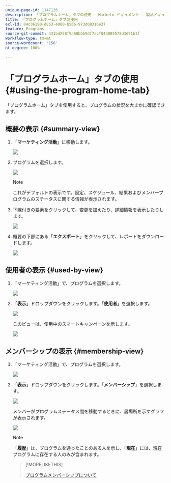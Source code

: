 ```yaml
---
unique-page-id: 1147126
description: 「プログラムホーム」タブの使用 - Marketo ドキュメント - 製品ドキュメント
title: 「プログラムホーム」タブの使用
exl-id: 04c36190-d853-4900-b566-973d08316e37
feature: Programs
source-git-commit: 431bd258f9a68bbb9df7acf043085578d3d91b1f
workflow-type: tm+mt
source-wordcount: '158'
ht-degree: 100%

---
```


# 「プログラムホーム」タブの使用 {#using-the-program-home-tab}

「プログラムホーム」タブを使用すると、プログラムの状況を大まかに確認できます。

## 概要の表示 {#summary-view}

1. 「**マーケティング活動**」に移動します。

   ![](assets/login-marketing-activities-1.png)

1. プログラムを選択します。

   ![](assets/image2014-9-18-17-3a1-3a55.png)

   >[!NOTE]
   >
   >これがデフォルトの表示です。設定、スケジュール、結果およびメンバープログラムのステータスに関する情報が表示されます。

1. 下線付きの要素をクリックして、変更を加えたり、詳細情報を表示したりします。

   ![](assets/image2014-9-18-17-3a2-3a53.png)

1. 概要の下部にある「**エクスポート**」をクリックして、レポートをダウンロードします。

   ![](assets/image2014-9-18-17-3a3-3a47.png)

## 使用者の表示 {#used-by-view}

1. 「マーケティング活動」で、プログラムを選択します。

   ![](assets/image2014-9-18-17-3a4-3a24.png)

1. 「**表示**」ドロップダウンをクリックします。「**使用者**」を選択します。

   ![](assets/image2014-9-18-17-3a5-3a2.png)

   このビューは、使用中のスマートキャンペーンを示します。

   ![](assets/image2014-9-18-17-3a6-3a4.png)

## メンバーシップの表示 {#membership-view}

1. 「マーケティング活動」で、プログラムを選択します。

   ![](assets/image2014-9-18-17-3a7-3a25.png)

1. 「**表示**」ドロップダウンをクリックします。「**メンバーシップ**」を選択します。

   ![](assets/image2014-9-18-17-3a7-3a49.png)

   メンバーがプログラムステータス間を移動するときに、居場所を示すグラフが表示されます。

   ![](assets/image2014-9-18-17-3a8-3a1.png)

   >[!NOTE]
   >
   >「**履歴**」は、プログラムを通ったことのある人を示し、「**現在**」には、現在プログラムに存在する人のみが含まれます。

   >[!MORELIKETHIS]
   >
   >[プログラムメンバーシップについて](/help/marketo/product-docs/core-marketo-concepts/programs/creating-programs/understanding-program-membership.md)
